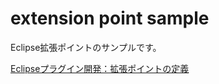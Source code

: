 # extension point sample

Eclipse拡張ポイントのサンプルです。

[Eclipseプラグイン開発：拡張ポイントの定義](https://nodamushi.hatenablog.com/entry/2017/04/14/011005)


